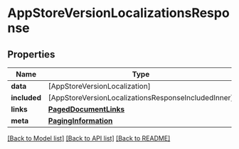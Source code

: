 # AppStoreVersionLocalizationsResponse

## Properties
Name | Type | Description | Notes
------------ | ------------- | ------------- | -------------
**data** | [AppStoreVersionLocalization] |  | 
**included** | [AppStoreVersionLocalizationsResponseIncludedInner] |  | [optional] 
**links** | [**PagedDocumentLinks**](PagedDocumentLinks.md) |  | 
**meta** | [**PagingInformation**](PagingInformation.md) |  | [optional] 

[[Back to Model list]](../README.md#documentation-for-models) [[Back to API list]](../README.md#documentation-for-api-endpoints) [[Back to README]](../README.md)


